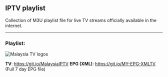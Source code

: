 ## IPTV playlist
Collection of M3U playlist file for live TV streams officially available in the internet.
___
### Playlist:
![Malaysia TV logos](https://raw.githubusercontent.com/akmalharith/IPTV/master/logos/header/malaysiaiptv.png)

**TV**: https://git.io/MalaysiaIPTV
**EPG (XML)**: https://git.io/MY-EPG-XMLTV
(Full 7 day EPG file)

